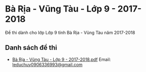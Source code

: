 # Bà Rịa - Vũng Tàu - Lớp 9 - 2017-2018

Đề thi dành cho lớp Lớp 9 tỉnh Bà Rịa - Vũng Tàu năm 2017-2018

## Danh sách đề thi

- [Bà Rịa - Vũng Tàu - Lớp 9 - 2017-2018.pdf](Bà%20Rịa%20-%20Vũng%20Tàu%20-%20Lớp%209%20-%202017-2018.pdf)
Email: leduchuy0906336993@gmail.com

